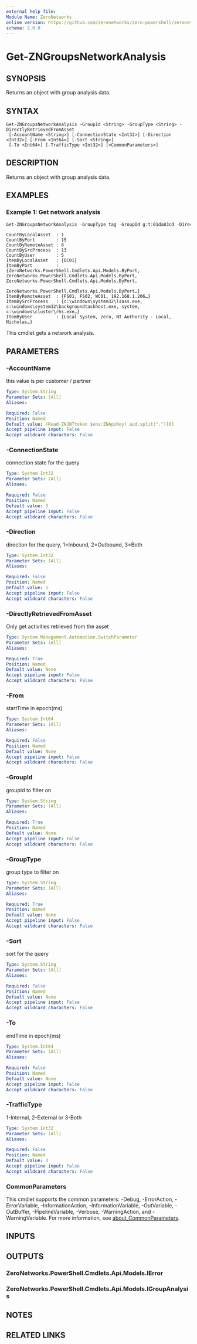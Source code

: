 ```yaml
---
external help file:
Module Name: ZeroNetworks
online version: https://github.com/zeronetworks/zero-powershell/zeronetworks/get-zngroupsnetworkanalysis
schema: 2.0.0
---
```


# Get-ZNGroupsNetworkAnalysis

## SYNOPSIS
Returns an object with group analysis data.

## SYNTAX

```
Get-ZNGroupsNetworkAnalysis -GroupId <String> -GroupType <String> -DirectlyRetrievedFromAsset
 [-AccountName <String>] [-ConnectionState <Int32>] [-Direction <Int32>] [-From <Int64>] [-Sort <String>]
 [-To <Int64>] [-TrafficType <Int32>] [<CommonParameters>]
```

## DESCRIPTION
Returns an object with group analysis data.

## EXAMPLES

### Example 1: Get network analysis
```powershell
Get-ZNGroupsNetworkAnalysis -GroupType tag -GroupId g:t:01da83cd -DirectlyRetrievedFromAsset
```

```output
CountByLocalAsset  : 1
CountByPort        : 15
CountByRemoteAsset : 8
CountBySrcProcess  : 13
CountByUser        : 5
ItemByLocalAsset   : {DC01}
ItemByPort         : {ZeroNetworks.PowerShell.Cmdlets.Api.Models.ByPort, ZeroNetworks.PowerShell.Cmdlets.Api.Models.ByPort, ZeroNetworks.PowerShell.Cmdlets.Api.Models.ByPort, 
                     ZeroNetworks.PowerShell.Cmdlets.Api.Models.ByPort…}
ItemByRemoteAsset  : {FS01, FS02, WC01, 192.168.1.206…}
ItemBySrcProcess   : {c:\windows\system32\lsass.exe, c:\windows\system32\backgroundtaskhost.exe, system, c:\windows\cluster\rhs.exe…}
ItemByUser         : {Local System, zero, NT Authority - Local, Nicholas…}
```

This cmdlet gets a network analysis.

## PARAMETERS

### -AccountName
this value is per customer / partner

```yaml
Type: System.String
Parameter Sets: (All)
Aliases:

Required: False
Position: Named
Default value: (Read-ZNJWTtoken $env:ZNApiKey).aud.split(".")[0]
Accept pipeline input: False
Accept wildcard characters: False
```

### -ConnectionState
connection state for the query

```yaml
Type: System.Int32
Parameter Sets: (All)
Aliases:

Required: False
Position: Named
Default value: 3
Accept pipeline input: False
Accept wildcard characters: False
```

### -Direction
direction for the query, 1=Inbound, 2=Outbound, 3=Both

```yaml
Type: System.Int32
Parameter Sets: (All)
Aliases:

Required: False
Position: Named
Default value: 1
Accept pipeline input: False
Accept wildcard characters: False
```

### -DirectlyRetrievedFromAsset
Only get activities retrieved from the asset

```yaml
Type: System.Management.Automation.SwitchParameter
Parameter Sets: (All)
Aliases:

Required: True
Position: Named
Default value: None
Accept pipeline input: False
Accept wildcard characters: False
```

### -From
startTime in epoch(ms)

```yaml
Type: System.Int64
Parameter Sets: (All)
Aliases:

Required: False
Position: Named
Default value: None
Accept pipeline input: False
Accept wildcard characters: False
```

### -GroupId
groupId to filter on

```yaml
Type: System.String
Parameter Sets: (All)
Aliases:

Required: True
Position: Named
Default value: None
Accept pipeline input: False
Accept wildcard characters: False
```

### -GroupType
group type to filter on

```yaml
Type: System.String
Parameter Sets: (All)
Aliases:

Required: True
Position: Named
Default value: None
Accept pipeline input: False
Accept wildcard characters: False
```

### -Sort
sort for the query

```yaml
Type: System.String
Parameter Sets: (All)
Aliases:

Required: False
Position: Named
Default value: None
Accept pipeline input: False
Accept wildcard characters: False
```

### -To
endTime in epoch(ms)

```yaml
Type: System.Int64
Parameter Sets: (All)
Aliases:

Required: False
Position: Named
Default value: None
Accept pipeline input: False
Accept wildcard characters: False
```

### -TrafficType
1-Internal, 2-External or 3-Both

```yaml
Type: System.Int32
Parameter Sets: (All)
Aliases:

Required: False
Position: Named
Default value: 3
Accept pipeline input: False
Accept wildcard characters: False
```

### CommonParameters
This cmdlet supports the common parameters: -Debug, -ErrorAction, -ErrorVariable, -InformationAction, -InformationVariable, -OutVariable, -OutBuffer, -PipelineVariable, -Verbose, -WarningAction, and -WarningVariable. For more information, see [about_CommonParameters](http://go.microsoft.com/fwlink/?LinkID=113216).

## INPUTS

## OUTPUTS

### ZeroNetworks.PowerShell.Cmdlets.Api.Models.IError

### ZeroNetworks.PowerShell.Cmdlets.Api.Models.IGroupAnalysis

## NOTES

## RELATED LINKS

